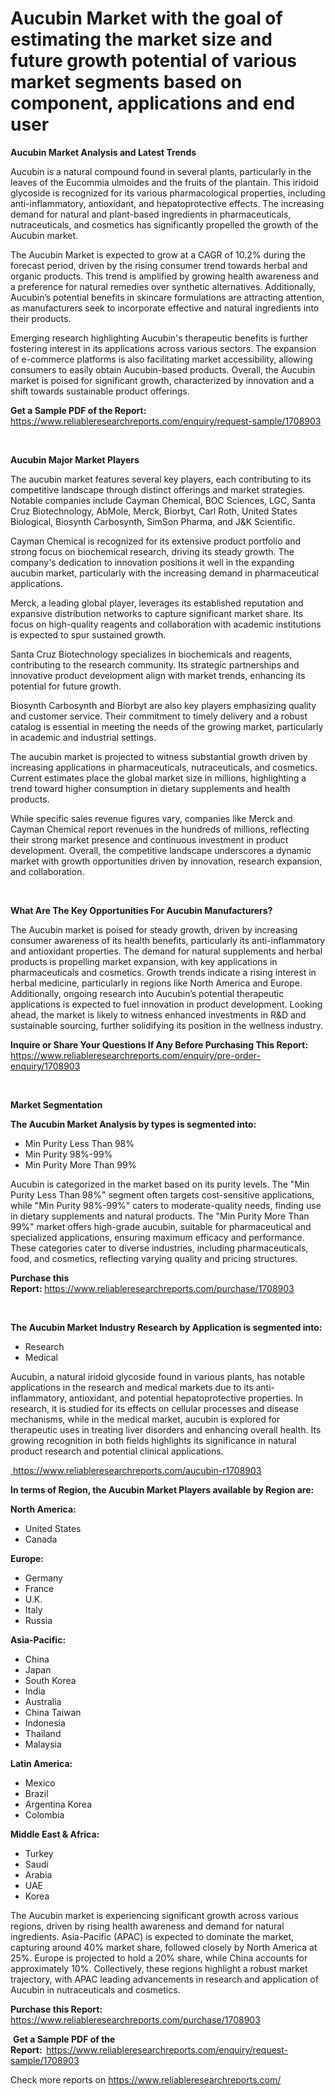 <p><h1>Aucubin Market with the goal of estimating the market size and future growth potential of various market segments based on component, applications and end user</h1></p><p><strong>Aucubin Market Analysis and Latest Trends</strong></p>
<p><p>Aucubin is a natural compound found in several plants, particularly in the leaves of the Eucommia ulmoides and the fruits of the plantain. This iridoid glycoside is recognized for its various pharmacological properties, including anti-inflammatory, antioxidant, and hepatoprotective effects. The increasing demand for natural and plant-based ingredients in pharmaceuticals, nutraceuticals, and cosmetics has significantly propelled the growth of the Aucubin market.</p><p>The Aucubin Market is expected to grow at a CAGR of 10.2% during the forecast period, driven by the rising consumer trend towards herbal and organic products. This trend is amplified by growing health awareness and a preference for natural remedies over synthetic alternatives. Additionally, Aucubin’s potential benefits in skincare formulations are attracting attention, as manufacturers seek to incorporate effective and natural ingredients into their products.</p><p>Emerging research highlighting Aucubin's therapeutic benefits is further fostering interest in its applications across various sectors. The expansion of e-commerce platforms is also facilitating market accessibility, allowing consumers to easily obtain Aucubin-based products. Overall, the Aucubin market is poised for significant growth, characterized by innovation and a shift towards sustainable product offerings.</p></p>
<p><strong>Get a Sample PDF of the Report:&nbsp;</strong> <a href="https://www.reliableresearchreports.com/enquiry/request-sample/1708903?utm_campaign=3193&utm_medium=2&utm_source=Github&utm_content=ia&utm_term=27032025&utm_id=aucubin">https://www.reliableresearchreports.com/enquiry/request-sample/1708903</a></p>
<p>&nbsp;</p>
<p><strong>Aucubin Major Market Players</strong></p>
<p><p>The aucubin market features several key players, each contributing to its competitive landscape through distinct offerings and market strategies. Notable companies include Cayman Chemical, BOC Sciences, LGC, Santa Cruz Biotechnology, AbMole, Merck, Biorbyt, Carl Roth, United States Biological, Biosynth Carbosynth, SimSon Pharma, and J&K Scientific.</p><p>Cayman Chemical is recognized for its extensive product portfolio and strong focus on biochemical research, driving its steady growth. The company's dedication to innovation positions it well in the expanding aucubin market, particularly with the increasing demand in pharmaceutical applications.</p><p>Merck, a leading global player, leverages its established reputation and expansive distribution networks to capture significant market share. Its focus on high-quality reagents and collaboration with academic institutions is expected to spur sustained growth.</p><p>Santa Cruz Biotechnology specializes in biochemicals and reagents, contributing to the research community. Its strategic partnerships and innovative product development align with market trends, enhancing its potential for future growth.</p><p>Biosynth Carbosynth and Biorbyt are also key players emphasizing quality and customer service. Their commitment to timely delivery and a robust catalog is essential in meeting the needs of the growing market, particularly in academic and industrial settings.</p><p>The aucubin market is projected to witness substantial growth driven by increasing applications in pharmaceuticals, nutraceuticals, and cosmetics. Current estimates place the global market size in millions, highlighting a trend toward higher consumption in dietary supplements and health products.</p><p>While specific sales revenue figures vary, companies like Merck and Cayman Chemical report revenues in the hundreds of millions, reflecting their strong market presence and continuous investment in product development. Overall, the competitive landscape underscores a dynamic market with growth opportunities driven by innovation, research expansion, and collaboration.</p></p>
<p>&nbsp;</p>
<p><strong>What Are The Key Opportunities For Aucubin Manufacturers?</strong></p>
<p><p>The Aucubin market is poised for steady growth, driven by increasing consumer awareness of its health benefits, particularly its anti-inflammatory and antioxidant properties. The demand for natural supplements and herbal products is propelling market expansion, with key applications in pharmaceuticals and cosmetics. Growth trends indicate a rising interest in herbal medicine, particularly in regions like North America and Europe. Additionally, ongoing research into Aucubin’s potential therapeutic applications is expected to fuel innovation in product development. Looking ahead, the market is likely to witness enhanced investments in R&D and sustainable sourcing, further solidifying its position in the wellness industry.</p></p>
<p><strong>Inquire or Share Your Questions If Any Before Purchasing This Report:</strong> <a href="https://www.reliableresearchreports.com/enquiry/pre-order-enquiry/1708903?utm_campaign=3193&utm_medium=2&utm_source=Github&utm_content=ia&utm_term=27032025&utm_id=aucubin">https://www.reliableresearchreports.com/enquiry/pre-order-enquiry/1708903</a></p>
<p>&nbsp;</p>
<p><strong>Market Segmentation</strong></p>
<p><strong>The Aucubin Market Analysis by types is segmented into:</strong></p>
<p><ul><li>Min Purity Less Than 98%</li><li>Min Purity 98%-99%</li><li>Min Purity More Than 99%</li></ul></p>
<p><p>Aucubin is categorized in the market based on its purity levels. The "Min Purity Less Than 98%" segment often targets cost-sensitive applications, while "Min Purity 98%-99%" caters to moderate-quality needs, finding use in dietary supplements and natural products. The "Min Purity More Than 99%" market offers high-grade aucubin, suitable for pharmaceutical and specialized applications, ensuring maximum efficacy and performance. These categories cater to diverse industries, including pharmaceuticals, food, and cosmetics, reflecting varying quality and pricing structures.</p></p>
<p><strong>Purchase this Report:&nbsp;</strong><a href="https://www.reliableresearchreports.com/purchase/1708903?utm_campaign=3193&utm_medium=2&utm_source=Github&utm_content=ia&utm_term=27032025&utm_id=aucubin">https://www.reliableresearchreports.com/purchase/1708903</a></p>
<p>&nbsp;</p>
<p><strong>The Aucubin Market Industry Research by Application is segmented into:</strong></p>
<p><ul><li>Research</li><li>Medical</li></ul></p>
<p><p>Aucubin, a natural iridoid glycoside found in various plants, has notable applications in the research and medical markets due to its anti-inflammatory, antioxidant, and potential hepatoprotective properties. In research, it is studied for its effects on cellular processes and disease mechanisms, while in the medical market, aucubin is explored for therapeutic uses in treating liver disorders and enhancing overall health. Its growing recognition in both fields highlights its significance in natural product research and potential clinical applications.</p></p>
<p><a href="https://www.reliableresearchreports.com/aucubin-r1708903?utm_campaign=3193&utm_medium=2&utm_source=Github&utm_content=ia&utm_term=27032025&utm_id=aucubin">&nbsp;https://www.reliableresearchreports.com/aucubin-r1708903</a></p>
<p><strong>In terms of Region, the Aucubin Market Players available by Region are:</strong></p>
<p>
    <p> <strong> North America: </strong>
        <ul>
            <li>United States</li>
            <li>Canada</li>
        </ul>
        </p> 
    <p> <strong> Europe: </strong>
        <ul>
            <li>Germany</li>
            <li>France</li>
            <li>U.K.</li>
            <li>Italy</li>
            <li>Russia</li>
        </ul>
        </p> 
    <p> <strong> Asia-Pacific: </strong>
        <ul>
            <li>China</li>
            <li>Japan</li>
            <li>South Korea</li>
            <li>India</li>
            <li>Australia</li>
            <li>China Taiwan</li>
            <li>Indonesia</li>
            <li>Thailand</li>
            <li>Malaysia</li>
        </ul>
        </p> 
    <p> <strong> Latin America: </strong>
        <ul>
            <li>Mexico</li>
            <li>Brazil</li>
            <li>Argentina Korea</li>
            <li>Colombia</li>
        </ul>
        </p> 
    <p> <strong> Middle East & Africa: </strong>
        <ul>
            <li>Turkey</li>
            <li>Saudi</li>
            <li>Arabia</li>
            <li>UAE</li>
            <li>Korea</li>
        </ul>
    </p>
    </p>
<p><p>The Aucubin market is experiencing significant growth across various regions, driven by rising health awareness and demand for natural ingredients. Asia-Pacific (APAC) is expected to dominate the market, capturing around 40% market share, followed closely by North America at 25%. Europe is projected to hold a 20% share, while China accounts for approximately 10%. Collectively, these regions highlight a robust market trajectory, with APAC leading advancements in research and application of Aucubin in nutraceuticals and cosmetics.</p></p>
<p><strong>Purchase this Report: </strong><a href="https://www.reliableresearchreports.com/purchase/1708903?utm_campaign=3193&utm_medium=2&utm_source=Github&utm_content=ia&utm_term=27032025&utm_id=aucubin">https://www.reliableresearchreports.com/purchase/1708903</a></p>
<p>&nbsp;<strong>Get a Sample PDF of the Report:&nbsp;&nbsp;</strong><a href="https://www.reliableresearchreports.com/enquiry/request-sample/1708903?utm_campaign=3193&utm_medium=2&utm_source=Github&utm_content=ia&utm_term=27032025&utm_id=aucubin">https://www.reliableresearchreports.com/enquiry/request-sample/1708903</a></p>
<p><strong></strong></p>
<p>Check more reports on <a href="https://www.reliableresearchreports.com/?utm_campaign=3193&utm_medium=2&utm_source=Github&utm_content=ia&utm_term=27032025&utm_id=aucubin">https://www.reliableresearchreports.com/</a></p>